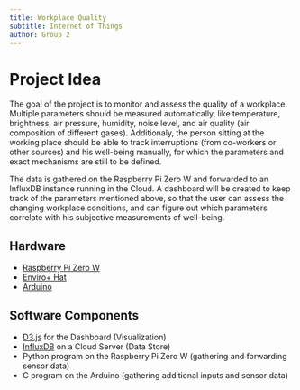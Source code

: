 ```yaml
---
title: Workplace Quality
subtitle: Internet of Things
author: Group 2
---
```


# Project Idea

The goal of the project is to monitor and assess the quality of a workplace.
Multiple parameters should be measured automatically, like temperature,
brightness, air pressure, humidity, noise level, and air quality (air
composition of different gases). Additionaly, the person sitting at the working
place should be able to track interruptions (from co-workers or other sources)
and his well-being manually, for which the parameters and exact mechanisms are
still to be defined.

The data is gathered on the Raspberry Pi Zero W and forwarded to an InfluxDB
instance running in the Cloud. A dashboard will be created to keep track of the
parameters mentioned above, so that the user can assess the changing workplace
conditions, and can figure out which parameters correlate with his subjective
measurements of well-being.

## Hardware

- [Raspberry Pi Zero W](https://www.raspberrypi.org/products/raspberry-pi-zero-w/)
- [Enviro+ Hat](https://shop.pimoroni.com/products/enviro-plus)
- [Arduino](https://store.arduino.cc/arduino-uno-rev3)

## Software Components

- [D3.js](https://d3js.org/) for the Dashboard (Visualization)
- [InfluxDB](https://www.influxdata.com/) on a Cloud Server (Data Store)
- Python program on the Raspberry Pi Zero W (gathering and forwarding sensor data)
- C program on the Arduino (gathering additional inputs and sensor data)
